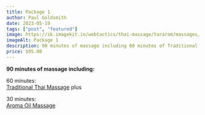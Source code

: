 ```yaml
---
title: Package 1
author: Paul Goldsmith
date: 2023-05-19
tags: ["post", "featured"]
image: https://ik.imagekit.io/webtactics/thai-massage/tararom/massages/Thai-Massage-leg-strech_poKyxx8im.jpg
imageAlt: Package 1
description: 90 minutes of massage including 60 minutes of Traditional Thai Massage plus 30 minutes of Aroma Oil Massage
price: $95.00
---
```


**90 minutes of massage including:**

60 minutes:  
[Traditional Thai Massage](https://tararom-thai.netlify.app/treatments/traditional-thai-massage/) plus

30 minutes:  
[Aroma Oil Massage](https://tararom-thai.netlify.app/treatments/traditional-thai-massage/)
